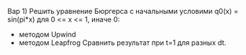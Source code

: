 Вар 1) Решить уравнение Бюргерса с начальными условими q0(x) = sin(pi*x) для 0 <= x <= 1, иначе 0:
- методом Upwind
- методом Leapfrog
Сравнить результат при t=1 для разных dt.